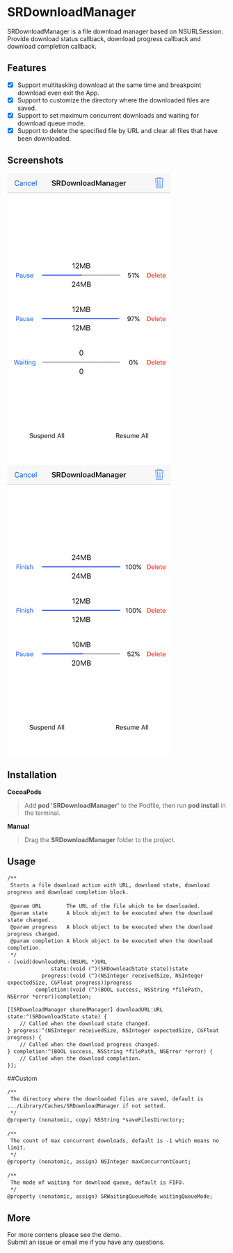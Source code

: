 # SRDownloadManager

SRDownloadManager is a file download manager based on NSURLSession. Provide download status callback, download progress callback and download completion callback.

## Features

* [x] Support multitasking download at the same time and breakpoint download even exit the App.
* [x] Support to customize the directory where the downloaded files are saved.
* [x] Support to set maximum concurrent downloads and waiting for download queue mode.
* [x] Support to delete the specified file by URL and clear all files that have been downloaded.

## Screenshots

![image](./screenshots1.png) ![image](./screenshots2.png)

## Installation

**CocoaPods**
> Add **pod 'SRDownloadManager'** to the Podfile, then run **pod install** in the terminal.

**Manual**
> Drag the **SRDownloadManager** folder to the project.

## Usage

````objc
/**
 Starts a file download action with URL, download state, download progress and download completion block.

 @param URL        The URL of the file which to be downloaded.
 @param state      A block object to be executed when the download state changed.
 @param progress   A block object to be executed when the download progress changed.
 @param completion A block object to be executed when the download completion.
 */
- (void)downloadURL:(NSURL *)URL
              state:(void (^)(SRDownloadState state))state
           progress:(void (^)(NSInteger receivedSize, NSInteger expectedSize, CGFloat progress))progress
         completion:(void (^)(BOOL success, NSString *filePath, NSError *error))completion;
````

````objc
[[SRDownloadManager sharedManager] downloadURL:URL state:^(SRDownloadState state) {
    // Called when the download state changed.
} progress:^(NSInteger receivedSize, NSInteger expectedSize, CGFloat progress) {
    // Called when the download progress changed.
} completion:^(BOOL success, NSString *filePath, NSError *error) {
    // Called when the download completion.
}];
````

##Custom

````objc
/**
 The directory where the downloaded files are saved, default is .../Library/Caches/SRDownloadManager if not setted.
 */
@property (nonatomic, copy) NSString *saveFilesDirectory;

/**
 The count of max concurrent downloads, default is -1 which means no limit.
 */
@property (nonatomic, assign) NSInteger maxConcurrentCount;

/**
 The mode of waiting for download queue, default is FIFO.
 */
@property (nonatomic, assign) SRWaitingQueueMode waitingQueueMode;
````

## More

For more contens please see the demo.  
Submit an issue or email me if you have any questions.